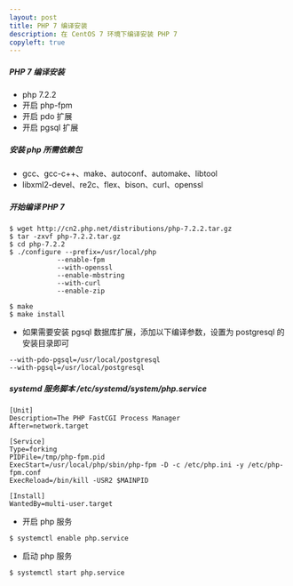 ```yaml
---
layout: post
title: PHP 7 编译安装
description: 在 CentOS 7 环境下编译安装 PHP 7
copyleft: true
---
```


##### PHP 7 编译安装

* php 7.2.2
* 开启 php-fpm
* 开启 pdo 扩展
* 开启 pgsql 扩展

##### 安装 php 所需依赖包

- gcc、gcc-c++、make、autoconf、automake、libtool  
- libxml2-devel、re2c、flex、bison、curl、openssl

##### 开始编译 PHP 7

    $ wget http://cn2.php.net/distributions/php-7.2.2.tar.gz
    $ tar -zxvf php-7.2.2.tar.gz
    $ cd php-7.2.2
    $ ./configure --prefix=/usr/local/php
                --enable-fpm
                --with-openssl
                --enable-mbstring
                --with-curl
                --enable-zip

    $ make
    $ make install

- 如果需要安装 pgsql 数据库扩展，添加以下编译参数，设置为 postgresql 的安装目录即可

```
--with-pdo-pgsql=/usr/local/postgresql
--with-pgsql=/usr/local/postgresql
```

##### systemd 服务脚本 /etc/systemd/system/php.service

    [Unit]
    Description=The PHP FastCGI Process Manager
    After=network.target

    [Service]
    Type=forking
    PIDFile=/tmp/php-fpm.pid
    ExecStart=/usr/local/php/sbin/php-fpm -D -c /etc/php.ini -y /etc/php-fpm.conf
    ExecReload=/bin/kill -USR2 $MAINPID

    [Install]
    WantedBy=multi-user.target

- 开启 php 服务

```
$ systemctl enable php.service
```

- 启动 php 服务

```
$ systemctl start php.service
```

